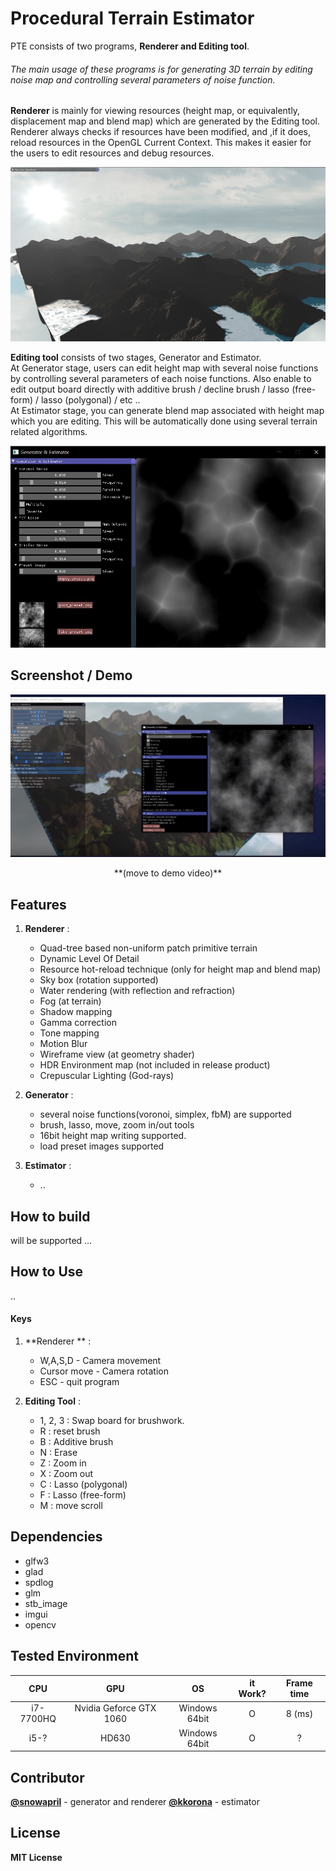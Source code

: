 # Procedural Terrain Estimator
PTE consists of two programs, **Renderer and Editing tool**. 

###### The main usage of these programs is for generating 3D terrain by editing noise map and controlling several parameters of noise function. 

**Renderer** is mainly for viewing resources (height map, or equivalently, displacement map and blend map) which are generated by the Editing tool. Renderer always checks if resources have been modified, and ,if it does, reload resources in the OpenGL Current Context. This makes it easier for the users to edit resources and debug resources.
<center><img src="./screenshot_renderer.JPG" width="640"></center>

**Editing tool** consists of two stages, Generator and Estimator.<br/>
At Generator stage, users can edit height map with several noise functions by controlling several parameters of each noise functions. Also enable to edit output board directly with additive brush / decline brush / lasso (free-form) / lasso (polygonal) / etc ..   <br/>
At Estimator stage, you can generate blend map associated with height map which you are editing.
This will be automatically done using several terrain related algorithms.
<center><img src="./screenshot_editing_tool.JPG" width="640"></center>

## Screenshot / Demo

[![Procedural-Terrain-Estimator-Demo-screenshot](./screenshot.JPG)](https://www.youtube.com/watch?v=1Ated5GNbYY)

<center>**(move to demo video)**</center>

## Features

1. **Renderer** :
	* Quad-tree based non-uniform patch primitive terrain
	* Dynamic Level Of Detail
	* Resource hot-reload technique (only for height map and blend map)
	* Sky box (rotation supported)
	* Water rendering (with reflection and refraction)
	* Fog (at terrain)
	* Shadow mapping
	* Gamma correction
	* Tone mapping
	* Motion Blur
	* Wireframe view (at geometry shader)
	* HDR Environment map (not included in release product)
	* Crepuscular Lighting (God-rays)
	
2. **Generator** :
	* several noise functions(voronoi, simplex, fbM) are supported
	* brush, lasso, move, zoom in/out tools
	* 16bit height map writing supported.
	* load preset images supported
	
3. **Estimator** :
	* ..

## How to build
will be supported ...
## How to Use
..
#### Keys
1. **Renderer ** :
	* W,A,S,D - Camera movement
	* Cursor move - Camera rotation
	* ESC - quit program
	
2. **Editing Tool** :
	* 1, 2, 3 : Swap board for brushwork.
	* R : reset brush
	* B : Additive brush
	* N : Erase
	* Z : Zoom in
	* X : Zoom out
	* C : Lasso (polygonal)
	* F : Lasso (free-form)
	* M : move scroll

## Dependencies
* glfw3
* glad
* spdlog
* glm
* stb_image
* imgui
* opencv

## Tested Environment

| CPU  | GPU | OS    | it Work?  | Frame time |
|:-----:|:---:|:---------:|:------:|:------:|
| i7-7700HQ  | Nvidia Geforce GTX 1060 | Windows 64bit     | O | 8 (ms) |
| i5-? | HD630  | Windows 64bit      | O   | ? |

## Contributor
[**@snowapril**](https://github.com/Snowapril) - generator and renderer
[**@kkorona**](https://github.com/kkorona) - estimator

## License
**MIT License**
